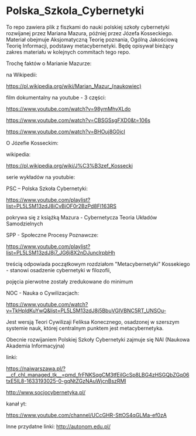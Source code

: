 # Polska_Szkola_Cybernetyki
To repo zawiera plik z fiszkami do nauki polskiej szkoły cybernetyki rozwijanej przez Mariana Mazura, później przez Józefa Kosseckiego. Materiał obejmuje Aksjomatyczną Teorię poznania, Ogólną Jakościową Teorię Informacji, podstawy metacybernetyki. Będę opisywał bieżący zakres materiału w kolejnych commitach tego repo.

Trochę faktów o Marianie Mazurze:

na Wikipedii:

https://pl.wikipedia.org/wiki/Marian_Mazur_(naukowiec)

film dokumentalny na youtube - 3 części:

https://www.youtube.com/watch?v=98ymMhvXLdo

https://www.youtube.com/watch?v=CBSGSsgFXD0&t=106s

https://www.youtube.com/watch?v=BHOuj8G0jcI

O Józefie Kosseckim:

wikipedia:

https://pl.wikipedia.org/wiki/J%C3%B3zef_Kossecki

serie wykładów na youtubie:

PSC – Polska Szkoła Cybernetyki:

https://www.youtube.com/playlist?list=PL5LSM13zdJ8iCvBiOF0r2BzPd8FI163RS

pokrywa się z książką Mazura - Cybernetycza Teoria Układów Samodzielnych

SPP - Społeczne Procesy Poznawcze:

https://www.youtube.com/playlist?list=PL5LSM13zdJ8j7_JG6j8X2nDJunclrpbHh

treścią odpowiada początkowym rozdziałom "Metacybernetyki" Kossekiego - stanowi osadzenie cybernetyki w filozofii,

pojęcia pierwotne zostały zredukowane do minimum

NOC - Nauka o Cywilizacjach:

https://www.youtube.com/watch?v=TkHpldKuYwQ&list=PL5LSM13zdJ8j5BbuVGIVBNC5RT_UNSOu-

Jest wersją Teori Cywilizaji Feliksa Konecznego, osadzonej w szerszym systemie nauk, której centralnym punktem jest metacybernetyka.

Obecnie rozwijaniem Polskiej Szkoły Cybernetyki zajmuje się NAI (Naukowa Akademia Informacyjna)

linki:

https://naiwarszawa.pl/?__cf_chl_managed_tk__=pmd_frFNKSqgCM3tfEilGcSp8LBG4zHSGQbZGq06txE5IL8-1633193025-0-gqNtZGzNAuWjcnBszRMl

http://www.socjocybernetyka.pl/

kanał yt:

https://www.youtube.com/channel/UCcGHR-SttOS4qGLMa-ef0zA

Inne przydatne linki:
http://autonom.edu.pl/
